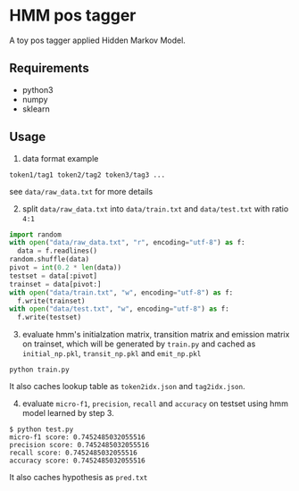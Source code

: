 # HMM pos tagger

A toy pos tagger applied Hidden Markov Model.

## Requirements

- python3
- numpy
- sklearn

## Usage

1. data format example

```
token1/tag1 token2/tag2 token3/tag3 ...
```

see `data/raw_data.txt` for more details

2. split `data/raw_data.txt` into `data/train.txt` and `data/test.txt` with ratio `4:1`

```python
import random
with open("data/raw_data.txt", "r", encoding="utf-8") as f:
  data = f.readlines()
random.shuffle(data)
pivot = int(0.2 * len(data))
testset = data[:pivot]
trainset = data[pivot:]
with open("data/train.txt", "w", encoding="utf-8") as f:
  f.write(trainset)
with open("data/test.txt", "w", encoding="utf-8") as f:
  f.write(testset)
```

3. evaluate hmm's initialzation matrix, transition matrix and emission matrix on trainset, which will be generated by `train.py` and cached as `initial_np.pkl`, `transit_np.pkl` and `emit_np.pkl`

```
python train.py
```

It also caches lookup table as `token2idx.json` and `tag2idx.json`.

4. evaluate `micro-f1`, `precision`, `recall` and `accuracy` on testset using hmm model learned by step 3.

```
$ python test.py
micro-f1 score: 0.7452485032055516
precision score: 0.7452485032055516
recall score: 0.7452485032055516
accuracy score: 0.7452485032055516
```

It also caches hypothesis as `pred.txt`
